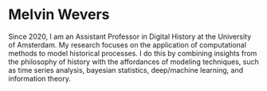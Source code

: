 # Melvin Wevers

Since 2020, I am an Assistant Professor in Digital History at the University of Amsterdam. My research focuses on the application of computational methods to model historical processes. I do this by combining insights from the philosophy of history with the affordances of modeling techniques, such as time series analysis, bayesian statistics, deep/machine learning, and information theory.
